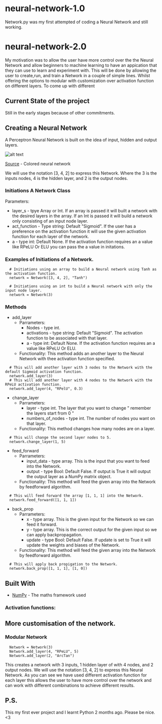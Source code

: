 # neural-network-1.0
Network.py was my first attempted of coding a Neural Network and still working. 

# neural-network-2.0
My motivation was to allow the user have more control over the the Neural Network and allow beginners to machine learning to have an appication that they can use to learn and experiment with. This will be done by allowing the user to create,run, and train a Network in a couple of simple lines. Whilst offering the options to modular with customization over activation function on different layers. To come up with different 

## Current State of the project
Still in the early stages because of other commitments.

## Creating a Neural Network
A Perceptron Neural Network is built on the idea of input, hidden and output layers.

![alt text](https://upload.wikimedia.org/wikipedia/commons/thumb/4/46/Colored_neural_network.svg/296px-Colored_neural_network.svg.png)

[Source](https://commons.wikimedia.org/wiki/File:Colored_neural_network.svg) - Colored neural network

We will use the notation [3, 4, 2] to express this Network. Where the 3 is the inputs nodes, 4 is the hidden layer, and 2 is the output nodes.

### Initiations A Network Class
Parameters:
* layer_s - tpye Array or Int. If an array is passed it will built a network with the desired layers in the array. If an Int is passed it will build a network only consisting of an input node layer.
* act_function - Type string: Default "Sigmoid". If the user has a preference on the activation function it will use the given activation function for each layer of the network. 
* a - type int: Default None. If the activation function requires an a value like RPeLU Or ELU you can pass the a value in initations.

 ### Examples of Initiations of a Network.

```
  # Initiations using an array to build a Neural network using Tanh as the activation function.
  network = Network([3, 4, 2], "Tanh")
```

```
  # Initiations using an int to build a Neural network with only the input node layer.
  network = Network(3)
```

### Methods
* add_layer
  * Parrameters:
    * Nodes - type int. 
    * activations - type string: Default "Sigmoid". The activation function to be associated with that layer.
    * a - type int: Default None. If the activation function requires an a value like RPeLU Or ELU.
  * Functionality:
    This method adds an another layer to the Neural Network with thee activation function specified.
```
  # This will add another layer with 3 nodes to the Network with the default Sigmoid activation function.
  network.add_layer(3)
  # This will add another layer with 4 nodes to the Network with the RPeLU activation function.
  network.add_layer(4, "RPelU", 0.3)
```
* change_layer
  * Parrameters:
    * layer - type int. The layer that you want to change " remember the layers start from 0 "
    * numbers_of_nodes - type int. The number of nodes you want on that layer.
  * Functionality:
    This method changes how many nodes are on a layer.
```
  # This will change the second layer nodes to 5.
  network.change_layer(1, 5)
```
* feed_forward
  * Parrameters:
    * input_data - type array. This is the input that you want to feed into the Network.
    * output - type Bool: Default False. If output is True it will output the output layer as a NumPy matrix object.
  * Functionality:
    This method will feed the given array into the Network by feedforward algorithm.
```
  # This will feed forward the array [1, 1, 1] into the Network.
  network.feed_forward([1, 1, 1])
```
* back_prop
  * Parrameters:
    * x - type array. This is the given input for the Network so we can feed it forward.
    * y - type array. This is the correct output for the given input so we can apply backpropagation.
    * update - type Bool: Default False. If update is set to True it will update the weights and biases of the Network.
  * Functionality:
    This method will feed the given array into the Network by feedforward algorithm.
```
  # This will apply back propigation to the Network.
  network.back_prop([1, 1, 1], [1, 0])
```

## Built With
* [NumPy](http://www.numpy.org/) - The maths framework used

### Activation functions:


## More customisation of the network.
### Modular Network
```
  Network = Network(3)
  Network.add_layer(4, "RPeLU", 5)
  Network.add_layer(2, "ArcTan")
```
This creates a network with 3 inputs, 1 hidden layer of with 4 nodes, and 2 output nodes. We will use the notation [3, 4, 2] to express this Neural Network. As you can see we have used different activation function for each layer this allows the user to have more control over the network and can work with different combinations to achieve different results.


## P.S.
This my first ever project and I learnt Python 2 months ago. Please be nice. <3
